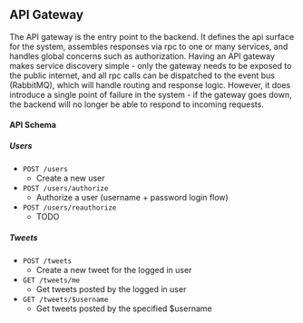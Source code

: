## API Gateway

The API gateway is the entry point to the backend. It defines the api surface for the system, assembles responses via rpc to one or many services, and handles global concerns such as authorization. Having an API gateway makes service discovery simple - only the gateway needs to be exposed to the public internet, and all rpc calls can be dispatched to the event bus (RabbitMQ), which will handle routing and response logic. However, it does introduce a single point of failure in the system - if the gateway goes down, the backend will no longer be able to respond to incoming requests.

#### API Schema

##### Users

- `POST /users`
    - Create a new user
- `POST /users/authorize`
    - Authorize a user (username + password login flow)
- `POST /users/reauthorize`
    - TODO

##### Tweets

- `POST /tweets`
    - Create a new tweet for the logged in user
- `GET /tweets/me`
    - Get tweets posted by the logged in user
- `GET /tweets/$username`
    - Get tweets posted by the specified $username
